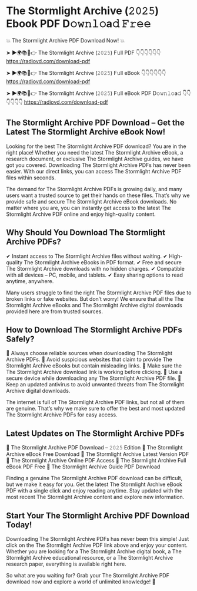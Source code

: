 # The Stormlight Archive (𝟸𝟶𝟸𝟻) Ebook PDF D𝚘𝚠𝚗𝚕𝚘a𝚍 𝙵𝚛𝚎𝚎

💥 The Stormlight Archive PDF Download Now! 💥

➤ ►🌍📚📱👉 The Stormlight Archive (𝟸𝟶𝟸𝟻) F𝚞ll PDF 👇👇👇👇👇👇
https://radiovd.com/download-pdf

➤ ►🌍📚📱👉 The Stormlight Archive (𝟸𝟶𝟸𝟻) F𝚞ll eBook 👇👇👇👇👇👇
https://radiovd.com/download-pdf

➤ ►🌍📚📱👉 The Stormlight Archive (𝟸𝟶𝟸𝟻) F𝚞ll eBook PDF D𝚘𝚠𝚗𝚕𝚘a𝚍 👇👇👇👇👇👇
https://radiovd.com/download-pdf

## The Stormlight Archive PDF Download – Get the Latest The Stormlight Archive eBook Now!

Looking for the best The Stormlight Archive PDF download? You are in the right place! Whether you need the latest The Stormlight Archive eBook, a research document, or exclusive The Stormlight Archive guides, we have got you covered. Downloading The Stormlight Archive PDFs has never been easier. With our direct links, you can access The Stormlight Archive PDF files within seconds.

The demand for The Stormlight Archive PDFs is growing daily, and many users want a trusted source to get their hands on these files. That’s why we provide safe and secure The Stormlight Archive eBook downloads. No matter where you are, you can instantly get access to the latest The Stormlight Archive PDF online and enjoy high-quality content.

## Why Should You Download The Stormlight Archive PDFs?

✔ Instant access to The Stormlight Archive files without waiting.
✔ High-quality The Stormlight Archive eBooks in PDF format.
✔ Free and secure The Stormlight Archive downloads with no hidden charges.
✔ Compatible with all devices – PC, mobile, and tablets.
✔ Easy sharing options to read anytime, anywhere.

Many users struggle to find the right The Stormlight Archive PDF files due to broken links or fake websites. But don’t worry! We ensure that all the The Stormlight Archive eBooks and The Stormlight Archive digital downloads provided here are from trusted sources.

## How to Download The Stormlight Archive PDFs Safely?

📌 Always choose reliable sources when downloading The Stormlight Archive PDFs.
📌 Avoid suspicious websites that claim to provide The Stormlight Archive eBooks but contain misleading links.
📌 Make sure the The Stormlight Archive download link is working before clicking.
📌 Use a secure device while downloading any The Stormlight Archive PDF file.
📌 Keep an updated antivirus to avoid unwanted threats from The Stormlight Archive digital downloads.

The internet is full of The Stormlight Archive PDF links, but not all of them are genuine. That’s why we make sure to offer the best and most updated The Stormlight Archive PDFs for easy access.

## Latest Updates on The Stormlight Archive PDFs

🔹 The Stormlight Archive PDF Download – 𝟸𝟶𝟸𝟻 Edition
🔹 The Stormlight Archive eBook Free Download
🔹 The Stormlight Archive Latest Version PDF
🔹 The Stormlight Archive Online PDF Access
🔹 The Stormlight Archive Full eBook PDF Free
🔹 The Stormlight Archive Guide PDF Download

Finding a genuine The Stormlight Archive PDF download can be difficult, but we make it easy for you. Get the latest The Stormlight Archive eBook PDF with a single click and enjoy reading anytime. Stay updated with the most recent The Stormlight Archive content and explore new information.

## Start Your The Stormlight Archive PDF Download Today!

Downloading The Stormlight Archive PDFs has never been this simple! Just click on the The Stormlight Archive PDF link above and enjoy your content. Whether you are looking for a The Stormlight Archive digital book, a The Stormlight Archive educational resource, or a The Stormlight Archive research paper, everything is available right here.

So what are you waiting for? Grab your The Stormlight Archive PDF download now and explore a world of unlimited knowledge! 🚀
